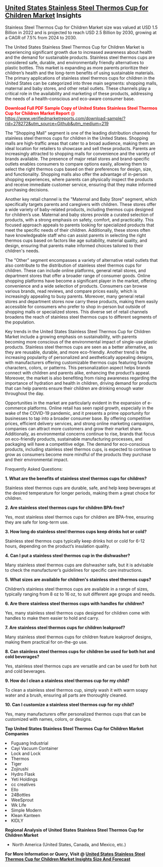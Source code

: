 <h2><a href="https://www.verifiedmarketreports.com/download-sample/?rid=278272&amp;utm_source=Github&amp;utm_medium=219" target="_blank">United States Stainless Steel Thermos Cup for Children Market</a> Insights</h2><p>Stainless Steel Thermos Cup for Children Market size was valued at USD 1.5 Billion in 2022 and is projected to reach USD 2.5 Billion by 2030, growing at a CAGR of 7.5% from 2024 to 2030.</p><p><p>The United States Stainless Steel Thermos Cup for Children Market is experiencing significant growth due to increased awareness about health and the demand for sustainable products. Stainless steel thermos cups are considered safe, durable, and environmentally friendly alternatives to plastic bottles. This market is expanding as more parents prioritize their children’s health and the long-term benefits of using sustainable materials. The primary applications of stainless steel thermos cups for children in the United States can be categorized into three main segments: shopping malls, maternal and baby stores, and other retail outlets. These channels play a critical role in the availability and marketing of these products, addressing the needs of a health-conscious and eco-aware consumer base. <p><span class=""><span style="color: #ff0000;"><strong>Download Full PDF Sample Copy of United States Stainless Steel Thermos Cup for Children Market Report</strong> @ </span><a href="https://www.verifiedmarketreports.com/download-sample/?rid=278272&amp;utm_source=Github&amp;utm_medium=219" target="_blank">https://www.verifiedmarketreports.com/download-sample/?rid=278272&amp;utm_source=Github&amp;utm_medium=219</a></span></p> <p>The "Shopping Mall" segment is one of the leading distribution channels for stainless steel thermos cups for children in the United States. Shopping malls are high-traffic areas that cater to a broad audience, making them an ideal location for retailers to showcase and sell these products. Parents are increasingly attracted to shopping malls for convenience and the variety of brands available. The presence of major retail stores and brand-specific outlets enables consumers to compare options easily, allowing them to select the right thermos cups based on their preferences for design, size, and functionality. Shopping malls also offer the advantage of in-person shopping experiences, where parents can physically inspect the products and receive immediate customer service, ensuring that they make informed purchasing decisions. <p>Another key retail channel is the "Maternal and Baby Store" segment, which specifically targets parents and caregivers with children. These stores offer a wide variety of baby-related products, including thermos cups designed for children’s use. Maternal and baby stores provide a curated selection of products, with a strong emphasis on safety, comfort, and practicality. This focused approach appeals to parents looking for specialized products that meet the specific needs of their children. Additionally, these stores often have knowledgeable staff who can assist parents in selecting the right thermos cups based on factors like age suitability, material quality, and design, ensuring that parents make informed choices tailored to their children's needs. <p>The "Other" segment encompasses a variety of alternative retail outlets that also contribute to the distribution of stainless steel thermos cups for children. These can include online platforms, general retail stores, and department stores that offer a broader range of consumer goods. Online shopping platforms have become a significant player in the market, offering convenience and a wide selection of products. Consumers can browse various brands, read reviews, and compare prices easily, which is increasingly appealing to busy parents. Moreover, many general retail stores and department stores now carry these products, making them easily accessible for consumers who prefer to shop in-person but outside of shopping malls or specialized stores. This diverse set of retail channels broadens the reach of stainless steel thermos cups to different segments of the population. <p>Key trends in the United States Stainless Steel Thermos Cup for Children Market include a growing emphasis on sustainability, with parents becoming more conscious of the environmental impact of single-use plastic products. Stainless steel thermos cups are seen as a better alternative, as they are reusable, durable, and more eco-friendly. Another trend is the increasing popularity of personalized and aesthetically appealing designs, with manufacturers offering customizable thermos cups featuring favorite characters, colors, or patterns. This personalization aspect helps brands connect with children and parents alike, enhancing the product’s appeal. Moreover, the market is also benefiting from rising awareness regarding the importance of hydration and health in children, driving demand for products that can help parents ensure their children are drinking enough water throughout the day. <p>Opportunities in the market are particularly evident in the expansion of e-commerce platforms. Online retail has seen rapid growth, especially in the wake of the COVID-19 pandemic, and it presents a prime opportunity for businesses to tap into a broader consumer base. By offering competitive prices, efficient delivery services, and strong online marketing campaigns, companies can attract more customers and grow their market share. Additionally, as environmental concerns continue to rise, brands that focus on eco-friendly products, sustainable manufacturing processes, and packaging will have a competitive edge. The demand for eco-conscious products, including stainless steel thermos cups, is expected to continue to grow as consumers become more mindful of the products they purchase and their environmental impact. <p>Frequently Asked Questions: <p><strong>1. What are the benefits of stainless steel thermos cups for children?</strong> <p>Stainless steel thermos cups are durable, safe, and help keep beverages at the desired temperature for longer periods, making them a great choice for children. <p><strong>2. Are stainless steel thermos cups for children BPA-free?</strong> <p>Yes, most stainless steel thermos cups for children are BPA-free, ensuring they are safe for long-term use. <p><strong>3. How long do stainless steel thermos cups keep drinks hot or cold?</strong> <p>Stainless steel thermos cups typically keep drinks hot or cold for 6-12 hours, depending on the product’s insulation quality. <p><strong>4. Can I put a stainless steel thermos cup in the dishwasher?</strong> <p>Many stainless steel thermos cups are dishwasher safe, but it is advisable to check the manufacturer’s guidelines for specific care instructions. <p><strong>5. What sizes are available for children's stainless steel thermos cups?</strong> <p>Children’s stainless steel thermos cups are available in a range of sizes, typically ranging from 8 oz to 16 oz, to suit different age groups and needs. <p><strong>6. Are there stainless steel thermos cups with handles for children?</strong> <p>Yes, many stainless steel thermos cups designed for children come with handles to make them easier to hold and carry. <p><strong>7. Are stainless steel thermos cups for children leakproof?</strong> <p>Many stainless steel thermos cups for children feature leakproof designs, making them practical for on-the-go use. <p><strong>8. Can stainless steel thermos cups for children be used for both hot and cold beverages?</strong> <p>Yes, stainless steel thermos cups are versatile and can be used for both hot and cold beverages. <p><strong>9. How do I clean a stainless steel thermos cup for my child?</strong> <p>To clean a stainless steel thermos cup, simply wash it with warm soapy water and a brush, ensuring all parts are thoroughly cleaned. <p><strong>10. Can I customize a stainless steel thermos cup for my child?</strong> <p>Yes, many manufacturers offer personalized thermos cups that can be customized with names, colors, or designs.</p><p><strong>Top United States Stainless Steel Thermos Cup for Children Market Companies</strong></p><div data-test-id=""><p><li>Fuguang Industrial</li><li> Cayi Vacuum Container</li><li> Lock and Lock</li><li> Thermos</li><li> Tiger</li><li> Zojirushi</li><li> Hydro Flask</li><li> Yeti Holdings</li><li> cc creatives</li><li> Ello</li><li> 24Bottles</li><li> WeeSprout</li><li> Wk Life</li><li> Simple Modern</li><li> Klean Kanteen</li><li> KIDLY</li></p><div><strong>Regional Analysis of&nbsp;United States Stainless Steel Thermos Cup for Children Market</strong></div><ul><li dir="ltr"><p dir="ltr">North America&nbsp;(United States, Canada, and Mexico, etc.)</p></li></ul><p><strong>For More Information or Query, Visit @&nbsp;</strong><strong><a href="https://www.verifiedmarketreports.com/product/stainless-steel-thermos-cup-for-children-market/?utm_source=Github&amp;utm_medium=219" target="_blank">United States Stainless Steel Thermos Cup for Children Market Insights Size And Forecast</a></strong></p></div>
